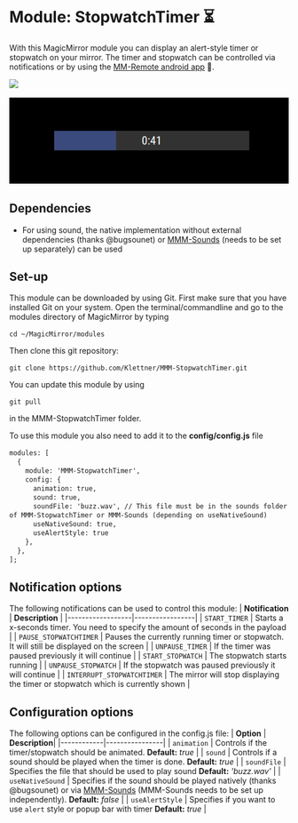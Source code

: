 # Module: StopwatchTimer :hourglass_flowing_sand:
With this MagicMirror module you can display an alert-style timer or stopwatch on your mirror. The timer and stopwatch can be controlled via notifications or by using the [MM-Remote android app](https://github.com/Klettner/MM-Remote) :iphone:.  

![](Timer.gif)

![](popup_screen.png)

## Dependencies ##
* For using sound, the native implementation without external dependencies (thanks @bugsounet) or [MMM-Sounds](https://github.com/jc21/MMM-Sounds) (needs to be set up separately) can be used 

## Set-up ##
This module can be downloaded by using Git. First make sure that you have installed Git on your system. 
Open the terminal/commandline and go to the modules directory of MagicMirror by typing
```
cd ~/MagicMirror/modules
```
Then clone this git repository:
```
git clone https://github.com/Klettner/MMM-StopwatchTimer.git
```
You can update this module by using
```
git pull
```
in the MMM-StopwatchTimer folder.
  
To use this module you also need to add it to the **config/config.js** file
```
modules: [
  {
    module: 'MMM-StopwatchTimer',
    config: {
      animation: true,
      sound: true,
      soundFile: 'buzz.wav', // This file must be in the sounds folder of MMM-StopwatchTimer or MMM-Sounds (depending on useNativeSound)
      useNativeSound: true,
      useAlertStyle: true
    },
  },
];
```
## Notification options ##
The following notifications can be used to control this module:
| **Notification** | **Description** |
|------------------|-----------------|
| ``` START_TIMER ``` | Starts a x-seconds timer. You need to specify the amount of seconds in the payload |
| ``` PAUSE_STOPWATCHTIMER ``` | Pauses the currently running timer or stopwatch. It will still be displayed on the screen |
| ``` UNPAUSE_TIMER ``` | If the timer was paused previously it will continue |
| ``` START_STOPWATCH ``` | The stopwatch starts running |
| ``` UNPAUSE_STOPWATCH ``` | If the stopwatch was paused previously it will continue |
| ``` INTERRUPT_STOPWATCHTIMER ``` | The mirror will stop displaying the timer or stopwatch which is currently shown |

## Configuration options ##
The following options can be configured in the config.js file:
| **Option** | **Description**|
|------------|----------------|
| ``` animation ``` | Controls if the timer/stopwatch should be animated. **Default:** *true* |
| ``` sound ``` | Controls if a sound should be played when the timer is done. **Default:** *true* |
| ``` soundFile ``` | Specifies the file that should be used to play sound **Default:** *'buzz.wav'* |
| ``` useNativeSound ``` | Specifies if the sound should be played natively (thanks @bugsounet) or via [MMM-Sounds](https://github.com/jc21/MMM-Sounds) (MMM-Sounds needs to be set up independently). **Default:** *false* |
| ``` useAlertStyle ``` | Specifies if you want to use `alert` style or popup bar with timer **Default:** *true* |

